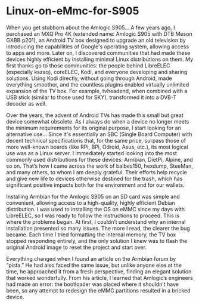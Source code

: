 # Linux-on-eMmc-for-S905
When you get stubborn about the Amlogic S905...
A few years ago, I purchased an MXQ Pro 4K (extended name: Amlogic S905 with DTB Meson GXBB p201), an Android TV box designed to upgrade an old television by introducing the capabilities of Google's operating system, allowing access to apps and more. Later on, I discovered communities that had made these devices highly efficient by installing minimal Linux distributions on them. My first thanks go to those communities: the people behind LibreELEC (especially kszaq), coreELEC, Kodi, and everyone developing and sharing solutions. Using Kodi directly, without going through Android, made everything smoother, and the countless plugins enabled virtually unlimited expansion of the TV box. For example, tvheadend, when combined with a USB stick (similar to those used for SKY), transformed it into a DVB-T decoder as well.

Over the years, the advent of Android TVs has made this small but great device somewhat obsolete. As I always do when a device no longer meets the minimum requirements for its original purpose, I start looking for an alternative use… Since it's essentially an SBC (Single Board Computer) with decent technical specifications that, for the same price, surpass those of more well-known boards (like RPi, BPi, Odroid, Asus, etc.), its most logical use was as a Linux server. I immediately started looking into the most commonly used distributions for these devices: Armbian, DietPi, Alpine, and so on. That’s how I came across the work of balbes150, hexdump, SteeMan, and many others, to whom I am deeply grateful. Their efforts help recycle and give new life to devices otherwise destined for the trash, which has significant positive impacts both for the environment and for our wallets.

Installing Armbian for the Amlogic S905 on an SD card was simple and convenient, allowing access to a high-quality, highly efficient Debian distribution. I was used to installing the OS on eMMC since my days with LibreELEC, so I was ready to follow the instructions to proceed. This is where the problems began. At first, I couldn’t understand why an internal installation presented so many issues. The more I read, the clearer the bug became. Each time I tried formatting the internal memory, the TV box stopped responding entirely, and the only solution I knew was to flash the original Android image to reset the project and start over.

Everything changed when I found an article on the Armbian forum by “pista.” He had also faced the same issue, but unlike anyone else at the time, he approached it from a fresh perspective, finding an elegant solution that worked wonderfully. From his article, I learned that Amlogic’s engineers had made an error: the bootloader was placed where it shouldn’t have been, so any attempt to redesign the eMMC partitions resulted in a bricked device.
